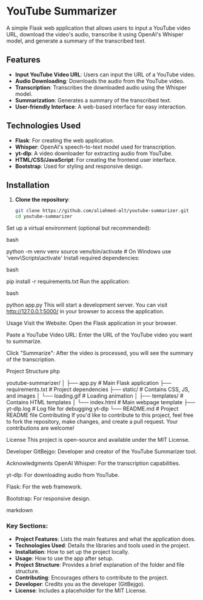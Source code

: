 # YouTube Summarizer

A simple Flask web application that allows users to input a YouTube video URL, download the video's audio, transcribe it using OpenAI's Whisper model, and generate a summary of the transcribed text.

## Features

- **Input YouTube Video URL**: Users can input the URL of a YouTube video.
- **Audio Downloading**: Downloads the audio from the YouTube video.
- **Transcription**: Transcribes the downloaded audio using the Whisper model.
- **Summarization**: Generates a summary of the transcribed text.
- **User-friendly Interface**: A web-based interface for easy interaction.

## Technologies Used

- **Flask**: For creating the web application.
- **Whisper**: OpenAI's speech-to-text model used for transcription.
- **yt-dlp**: A video downloader for extracting audio from YouTube.
- **HTML/CSS/JavaScript**: For creating the frontend user interface.
- **Bootstrap**: Used for styling and responsive design.
  
## Installation

1. **Clone the repository**:
   ```bash
   git clone https://github.com/aliahmed-alt/youtube-summarizer.git
   cd youtube-summarizer
Set up a virtual environment (optional but recommended):

bash


python -m venv venv
source venv/bin/activate  # On Windows use 'venv\Scripts\activate'
Install required dependencies:

bash


pip install -r requirements.txt
Run the application:

bash


python app.py
This will start a development server. You can visit http://127.0.0.1:5000/ in your browser to access the application.

Usage
Visit the Website: Open the Flask application in your browser.

Paste a YouTube Video URL: Enter the URL of the YouTube video you want to summarize.

Click "Summarize": After the video is processed, you will see the summary of the transcription.

Project Structure
php


youtube-summarizer/
│
├── app.py                # Main Flask application
├── requirements.txt      # Project dependencies
├── static/               # Contains CSS, JS, and images
│   └── loading.gif       # Loading animation
│
├── templates/            # Contains HTML templates
│   └── index.html        # Main webpage template
├── yt-dlp.log            # Log file for debugging yt-dlp
└── README.md             # Project README file
Contributing
If you'd like to contribute to this project, feel free to fork the repository, make changes, and create a pull request. Your contributions are welcome!

License
This project is open-source and available under the MIT License.

Developer
GitBejgo: Developer and creator of the YouTube Summarizer tool.

Acknowledgments
OpenAI Whisper: For the transcription capabilities.

yt-dlp: For downloading audio from YouTube.

Flask: For the web framework.

Bootstrap: For responsive design.

markdown



### Key Sections:
- **Project Features**: Lists the main features and what the application does.
- **Technologies Used**: Details the libraries and tools used in the project.
- **Installation**: How to set up the project locally.
- **Usage**: How to use the app after setup.
- **Project Structure**: Provides a brief explanation of the folder and file structure.
- **Contributing**: Encourages others to contribute to the project.
- **Developer**: Credits you as the developer (GitBejgo).
- **License**: Includes a placeholder for the MIT License.
